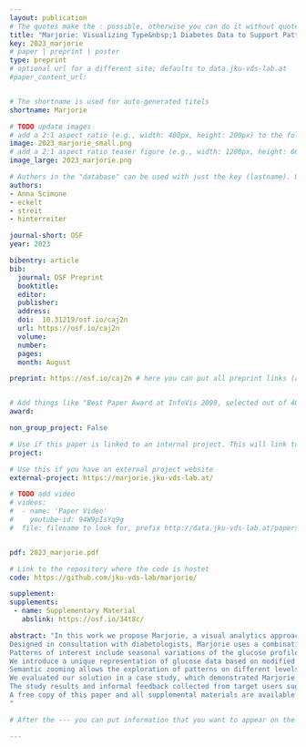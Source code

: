 ```yaml
---
layout: publication
# The quotes make the : possible, otherwise you can do it without quotes
title: "Marjorie: Visualizing Type&nbsp;1 Diabetes Data to Support Pattern Exploration"
key: 2023_marjorie
# paper | preprint | poster
type: preprint
# optional url for a different site; defaults to data.jku-vds-lab.at
#paper_content_url: 


# The shortname is used for auto-generated titels
shortname: Marjorie

# TODO update images
# add a 2:1 aspect ratio (e.g., width: 400px, height: 200px) to the folder /assets/images/papers/
image: 2023_marjorie_small.png
# add a 2:1 aspect ratio teaser figure (e.g., width: 1200px, height: 600px) to the folder /assets/images/papers/
image_large: 2023_marjorie.png

# Authors in the "database" can be used with just the key (lastname). Others can be written properly.
authors:
- Anna Scimone
- eckelt
- streit
- hinterreiter

journal-short: OSF
year: 2023

bibentry: article
bib:
  journal: OSF Preprint
  booktitle: 
  editor: 
  publisher: 
  address: 
  doi:  10.31219/osf.io/caj2n
  url: https://osf.io/caj2n
  volume: 
  number: 
  pages: 
  month: August

preprint: https://osf.io/caj2n # here you can put all preprint links (arxiv.org, osf.io,...)


# Add things like "Best Paper Award at InfoVis 2099, selected out of 4000 submissions"
award:

non_group_project: False

# Use if this paper is linked to an internal project. This will link to the project site
project: 

# Use this if you have an external project website
external-project: https://marjorie.jku-vds-lab.at/

# TODO add video
# videos:
#  - name: 'Paper Video'
#    youtube-id: 94W9pIsYq9g
#  file: filename to look for, prefix http://data.jku-vds-lab.at/papers/


pdf: 2023_marjorie.pdf

# Link to the repository where the code is hostet
code: https://github.com/jku-vds-lab/marjorie/

supplement:
supplements:
 - name: Supplementary Material
   abslink: https://osf.io/34t8c/

abstract: "In this work we propose Marjorie, a visual analytics approach to address the challenge of analyzing patients' diabetes data during brief regular appointments with their diabetologists.
Designed in consultation with diabetologists, Marjorie uses a combination of visual and algorithmic methods to support the exploration of patterns in the data.
Patterns of interest include seasonal variations of the glucose profiles, and non-periodic patterns such as fluctuations around mealtimes or periods of hypoglycemia (i.e., glucose levels below the normal range).
We introduce a unique representation of glucose data based on modified horizon graphs and hierarchical clustering of adjacent carbohydrate or insulin entries.
Semantic zooming allows the exploration of patterns on different levels of temporal detail.
We evaluated our solution in a case study, which demonstrated Marjorie's potential to provide valuable insights into therapy parameters and unfavorable eating habits, among others.
The study results and informal feedback collected from target users suggest that Marjorie effectively supports patients and diabetologists in the joint exploration of patterns in diabetes data, potentially enabling more informed treatment decisions.
A free copy of this paper and all supplemental materials are available at <a href=\"https://osf.io/34t8c/\">https://osf.io/34t8c</a>.
"

# After the --- you can put information that you want to appear on the website using markdown formatting or HTML. A good example are acknowledgements, extra references, an erratum, etc.

---
```



